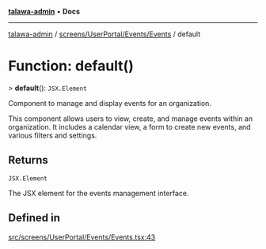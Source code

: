 [**talawa-admin**](../../../../../README.md) • **Docs**

***

[talawa-admin](../../../../../modules.md) / [screens/UserPortal/Events/Events](../README.md) / default

# Function: default()

\> **default**(): `JSX.Element`

Component to manage and display events for an organization.

This component allows users to view, create, and manage events within an organization.
It includes a calendar view, a form to create new events, and various filters and settings.

## Returns

`JSX.Element`

The JSX element for the events management interface.

## Defined in

[src/screens/UserPortal/Events/Events.tsx:43](https://github.com/PalisadoesFoundation/talawa-admin/blob/b465221425f3dcc638f77fbf5f1ccedb8e0dd082/src/screens/UserPortal/Events/Events.tsx#L43)
